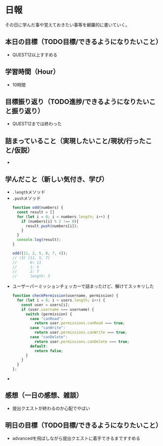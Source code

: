 # 日報
その日に学んだ事や覚えておきたい事等を網羅的に書いていく。
## 本日の目標（TODO目標/できるようになりたいこと）
- QUEST12以上すすめる
## 学習時間（Hour）
- 10時間
## 目標振り返り（TODO進捗/できるようになりたいこと振り返り）
- QUEST12までは終わった
## 詰まっていること（実現したいこと/現状/行ったこと/仮説）
- 
## 学んだこと（新しい気付き、学び）
- `.length`メソッド
- `.push`メソッド
  ```js
  function odd(numbers) {
    const result = []
    for (let i = 0; i < numbers.length; i++) {
      if (numbers[i] % 2 !== 0){
        result.push(numbers[i]);
      }
    }
    console.log(result);
  }

  odd([11, 2, 5, 8, 7, 4]);
  // (3) [11, 5, 7]
  //      0: 11
  //      1: 5
  //      2: 7
  //      length: 3
  ```
- ユーザーパーミッションチェッカーで詰まったけど、解けてスッキリした
  ```js
  function checkPermission(username, permission) {
    for (let i = 0; i < users.length; i++) {
      const user = users[i];
      if (user.username === username) {
        switch (permission) {
          case "canRead":
            return user.permissions.canRead === true;
          case "canWrite":
            return user.permissions.canWrite === true;
          case "canDelete":
            return user.permissions.canDelete === true;
          default:
            return false;
        }
      }
    }
  };
  ```
- 
  
## 感想（一日の感想、雑談）
- 提出クエストが終わるのか心配でやばい
## 明日の目標（TODO目標/できるようになりたいこと）
- advancedを飛ばしながら提出クエストに着手できるまですすめる